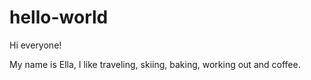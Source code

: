 # hello-world

Hi everyone!

My name is Ella, I like traveling, skiing, baking, working out and coffee.
